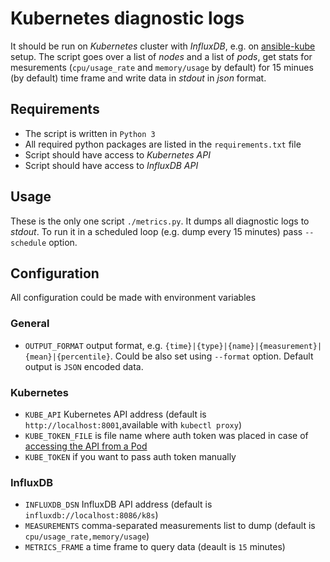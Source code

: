 # Kubernetes diagnostic logs

It should be run on *Kubernetes* cluster with *InfluxDB*, e.g. on [ansible-kube](https://github.com/sabakaio/ansible-kube) setup.
The script goes over a list of *nodes* and a list of *pods*, get stats for mesurements
(`cpu/usage_rate` and `memory/usage` by default) for 15 minues (by default) time frame and write data in *stdout* in *json* format.

## Requirements

- The script is written in `Python 3`
- All required python packages are listed in the `requirements.txt` file
- Script should have access to *Kubernetes API*
- Script should have access to *InfluxDB API*

## Usage

These is the only one script `./metrics.py`. It dumps all diagnostic logs to *stdout*. To run it in a scheduled loop (e.g. dump every 15 minutes) pass `--schedule` option.

## Configuration

All configuration could be made with environment variables

### General

- `OUTPUT_FORMAT` output format, e.g. `{time}|{type}|{name}|{measurement}|{mean}|{percentile}`. Could be also set using `--format` option. Default output is `JSON` encoded data.

### Kubernetes

- `KUBE_API` Kubernetes API address (default is `http://localhost:8001`,available with `kubectl proxy`)
- `KUBE_TOKEN_FILE` is file name where auth token was placed in case of [accessing the API from a Pod](http://kubernetes.io/docs/user-guide/accessing-the-cluster/#accessing-the-api-from-a-pod)
- `KUBE_TOKEN` if you want to pass auth token manually

### InfluxDB

- `INFLUXDB_DSN` InfluxDB API address (default is `influxdb://localhost:8086/k8s`)
- `MEASUREMENTS` comma-separated measurements list to dump (default is `cpu/usage_rate,memory/usage`)
- `METRICS_FRAME` a time frame to query data (deault is `15` minutes)
